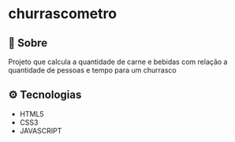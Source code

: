 # churrascometro

## 🔖 Sobre

Projeto que calcula a quantidade de carne e bebidas
com relação a quantidade de pessoas e tempo para um churrasco

## ⚙ Tecnologias

- HTML5
- CSS3
- JAVASCRIPT
